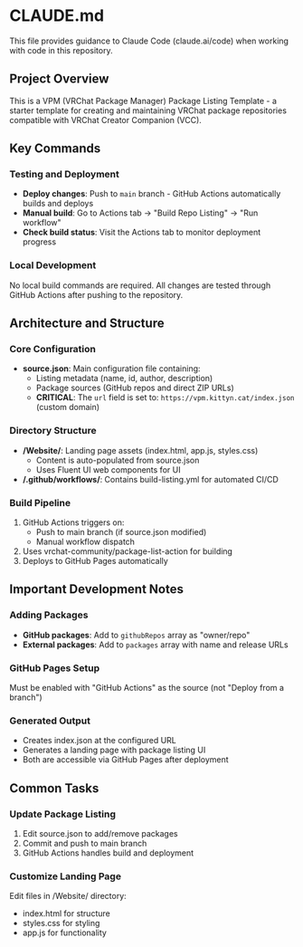 # CLAUDE.md

This file provides guidance to Claude Code (claude.ai/code) when working with code in this repository.

## Project Overview

This is a VPM (VRChat Package Manager) Package Listing Template - a starter template for creating and maintaining VRChat package repositories compatible with VRChat Creator Companion (VCC).

## Key Commands

### Testing and Deployment
- **Deploy changes**: Push to `main` branch - GitHub Actions automatically builds and deploys
- **Manual build**: Go to Actions tab → "Build Repo Listing" → "Run workflow"
- **Check build status**: Visit the Actions tab to monitor deployment progress

### Local Development
No local build commands are required. All changes are tested through GitHub Actions after pushing to the repository.

## Architecture and Structure

### Core Configuration
- **source.json**: Main configuration file containing:
  - Listing metadata (name, id, author, description)
  - Package sources (GitHub repos and direct ZIP URLs)
  - **CRITICAL**: The `url` field is set to: `https://vpm.kittyn.cat/index.json` (custom domain)

### Directory Structure
- **/Website/**: Landing page assets (index.html, app.js, styles.css)
  - Content is auto-populated from source.json
  - Uses Fluent UI web components for UI
- **/.github/workflows/**: Contains build-listing.yml for automated CI/CD

### Build Pipeline
1. GitHub Actions triggers on:
   - Push to main branch (if source.json modified)
   - Manual workflow dispatch
2. Uses vrchat-community/package-list-action for building
3. Deploys to GitHub Pages automatically

## Important Development Notes

### Adding Packages
- **GitHub packages**: Add to `githubRepos` array as "owner/repo"
- **External packages**: Add to `packages` array with name and release URLs

### GitHub Pages Setup
Must be enabled with "GitHub Actions" as the source (not "Deploy from a branch")

### Generated Output
- Creates index.json at the configured URL
- Generates a landing page with package listing UI
- Both are accessible via GitHub Pages after deployment

## Common Tasks

### Update Package Listing
1. Edit source.json to add/remove packages
2. Commit and push to main branch
3. GitHub Actions handles build and deployment

### Customize Landing Page
Edit files in /Website/ directory:
- index.html for structure
- styles.css for styling
- app.js for functionality